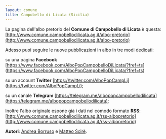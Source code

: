 ```yaml
---
layout: comune
title: Campobello di Licata (Sicilia)
---
```


La pagina dell'albo pretorio del **Comune di Campobello di Licata** è questa: [http://www.comune.campobellodilicata.ag.it/albo-pretorio](http://www.comune.campobellodilicata.ag.it/albo-pretorio)

Adesso puoi seguire le nuove pubblicazioni in albo in tre modi dedicati:

su una pagina **Facebook** [https://www.facebook.com/AlboPopCampobelloDiLicata/?fref=ts] (https://www.facebook.com/AlboPopCampobelloDiLicata/?fref=ts)

su un account **Twitter** [https://twitter.com/AlboPopCampLi] (https://twitter.com/AlboPopCampLi);

su un canale **Telegram** [https://telegram.me/albopopcampobellodilicata](https://telegram.me/albopopcampobellodilicata);


Inoltre l'albo originale espone già i dati nel comodo formato **RSS**: [http://www.comune.campobellodilicata.ag.it/rss-albopretorio](http://www.comune.campobellodilicata.ag.it/rss-albopretorio)

**Autori**: [Andrea Borruso](https://twitter.com/aborruso) e [Matteo Scirè](https://twitter.com/matteoscire).
